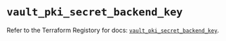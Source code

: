 # `vault_pki_secret_backend_key`

Refer to the Terraform Registory for docs: [`vault_pki_secret_backend_key`](https://registry.terraform.io/providers/hashicorp/vault/3.23.0/docs/resources/pki_secret_backend_key).
